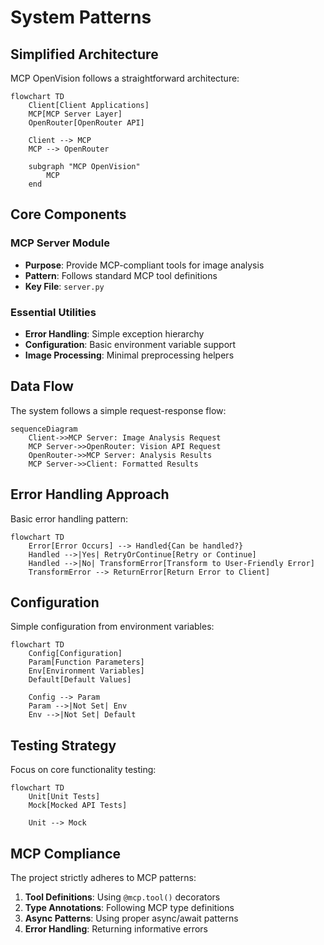 # System Patterns

## Simplified Architecture

MCP OpenVision follows a straightforward architecture:

```mermaid
flowchart TD
    Client[Client Applications]
    MCP[MCP Server Layer]
    OpenRouter[OpenRouter API]

    Client --> MCP
    MCP --> OpenRouter

    subgraph "MCP OpenVision"
        MCP
    end
```

## Core Components

### MCP Server Module

- **Purpose**: Provide MCP-compliant tools for image analysis
- **Pattern**: Follows standard MCP tool definitions
- **Key File**: `server.py`

### Essential Utilities

- **Error Handling**: Simple exception hierarchy
- **Configuration**: Basic environment variable support
- **Image Processing**: Minimal preprocessing helpers

## Data Flow

The system follows a simple request-response flow:

```mermaid
sequenceDiagram
    Client->>MCP Server: Image Analysis Request
    MCP Server->>OpenRouter: Vision API Request
    OpenRouter->>MCP Server: Analysis Results
    MCP Server->>Client: Formatted Results
```

## Error Handling Approach

Basic error handling pattern:

```mermaid
flowchart TD
    Error[Error Occurs] --> Handled{Can be handled?}
    Handled -->|Yes| RetryOrContinue[Retry or Continue]
    Handled -->|No| TransformError[Transform to User-Friendly Error]
    TransformError --> ReturnError[Return Error to Client]
```

## Configuration

Simple configuration from environment variables:

```mermaid
flowchart TD
    Config[Configuration]
    Param[Function Parameters]
    Env[Environment Variables]
    Default[Default Values]

    Config --> Param
    Param -->|Not Set| Env
    Env -->|Not Set| Default
```

## Testing Strategy

Focus on core functionality testing:

```mermaid
flowchart TD
    Unit[Unit Tests]
    Mock[Mocked API Tests]

    Unit --> Mock
```

## MCP Compliance

The project strictly adheres to MCP patterns:

1. **Tool Definitions**: Using `@mcp.tool()` decorators
2. **Type Annotations**: Following MCP type definitions
3. **Async Patterns**: Using proper async/await patterns
4. **Error Handling**: Returning informative errors

